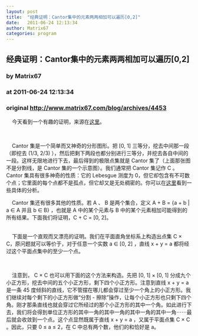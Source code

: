 ```yaml
---
layout: post
title:  "经典证明：Cantor集中的元素两两相加可以遍历[0,2]"
date:   2011-06-24 12:13:34
author: Matrix67
categories: program
---
```


## 经典证明：Cantor集中的元素两两相加可以遍历[0,2]
### by Matrix67
### at 2011-06-24 12:13:34
### original <http://www.matrix67.com/blog/archives/4453>

<p>    今天看到一个有趣的证明，来源在<a href="http://www.cut-the-knot.org/do_you_know/cantor5.shtml">这里</a>。</p>
<p>      <img src="http://www.matrix67.com/blogimage_2011/201106241.png" alt=""></p>
<p>    Cantor 集是一个简单而又神奇的分形图形。把 [0, 1] 三等分，挖去中间那一段（即挖去 (1/3, 2/3) ），然后把剩下两段也都分别进行三等分，并挖去各自中间的一段。这样无限地进行下去，最后得到的极限点集就是 Cantor 集了（上面那张图不是分割线，是 Cantor 集的一个示意图）。我们通常把 Cantor 集记作 C 。Cantor 集具有很多神奇的性质：它的 Lebesgue 测度为 0，但它却包含有不可数个点；它里面的每个点都不是孤点，但它却又是无处稠密的。你可以在<a href="http://www.matrix67.com/blog/archives/137">这里</a>看到一些具体的分析。</p>
<p>    Cantor 集还有很多其他的性质。若 A 、 B 是两个集合，定义 A + B = {a + b | a ∈ A 并且 b ∈ B} ，也就是 A 中的某个元素与 B 中的某个元素相加可能得到的所有结果。下面我们将证明，C + C = [0, 2]。</p>
<p><span></span><br>
    下面是一个直观而又漂亮的证明。我们在平面直角坐标系上构造出点集 C × C，原问题就可以等价于，对于任意一个实数 a ∈ [0, 2] ，直线 x + y = a 都将经过这个平面点集中的至少一个点。</p>
<p>      <img src="http://www.matrix67.com/blogimage_2011/201106242.png" alt=""></p>
<p>    注意到， C × C 也可以用下面的这个方法来构造。先把 [0, 1] × [0, 1] 分成九个小正方形，挖去中间的五个小正方形，剩下四个小正方形。注意到直线 x + y = a 是一条 45 度倾斜的直线，它不管摆在哪儿都会穿过至少一个角上的小正方形。我们继续对每个剩下的小正方形做“分割 - 擦除”操作，让每个小正方形也只剩下四个角。刚才那条直线也就会穿过它所经过的那个小正方形的其中一个角。如此进行下去，我们将会得到单位正方形的其中一角的其中一角的其中一角的其中一角⋯⋯最后就会收敛到一个点。这个点显然既属于直线 x + y = a ，又属于平面点集 C × C 。因此，只要 0 ≤ a ≤ 2，在 C 中总有两个数，他们的和恰好是 a。</p><img src="http://www1.feedsky.com/t1/544485054/matrix67/feedsky/s.gif?r=http://www.matrix67.com/blog/archives/4453" border="0" height="0" width="0">